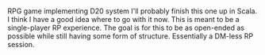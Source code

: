 # 
RPG game implementing D20 system
I'll probably finish this one up in Scala. I think I have a good idea where to go with it now.
This is meant to be a single-player RP experience. 
The goal is for this to be as open-ended as possible while still having some form of structure.
Essentially a DM-less RP session.

